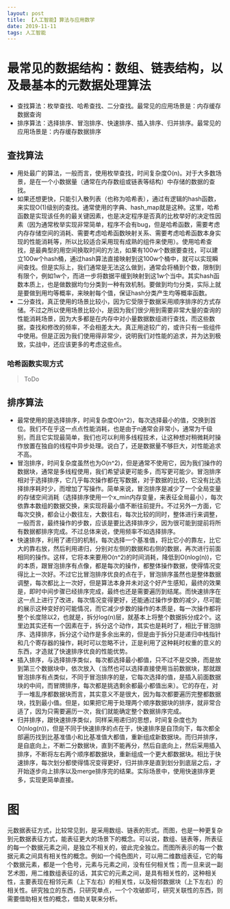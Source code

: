 ```yaml
---
layout: post
title: 【人工智能】算法与应用数学
date: 2019-11-11
tags: 人工智能
---
```


# 最常见的数据结构：数组、链表结构，以及最基本的元数据处理算法

- 查找算法：枚举查找、哈希查找、二分查找。最常见的应用场景是：内存缓存数据查询
- 排序算法：选择排序、冒泡排序、快速排序、插入排序、归并排序。最常见的应用场景是：内存缓存数据排序

## 查找算法

- 用处最广的算法，一般而言，使用枚举查找，时间复杂度O(n)。对于大多数场景，是在一个小数据量（通常在内存数组或链表等结构）中存储的数据的查找。  
- 如果还想更快，只能引入散列表（也称为哈希表），通过有逻辑的hash函数，来实现O(1)级别的查找。通常使用的字典、hash_map就是这种。这里，哈希函数是实现该任务的最关键因素，也是决定程序是否真的比枚举好的决定性因素（因为通常枚举实现非常简单，程序不会有bug，但是哈希函数，需要考虑内存存储空间的消耗、需要考虑哈希函数映射关系、需要考虑哈希函数本身实现的性能消耗等，所以比较适合采用现有成熟的组件来使用）。使用哈希查找，是最典型的用空间换取时间的方法，如果有100w个数据要查找，可以建立100w个hash桶，通过hash算法直接映射到这100w个桶中，就可以实现瞬间查找。但是实际上，我们通常是无法这么做到，通常会将桶到个数，限制到有限个，例如1w个，而进一步将数据平缓到映射到这1w个当中。其实hash函数本质上，也是做数据均匀分类到一种有效机制。要做到均匀分类，实际上就是要做到用均等概率，来映射每个值，保证hash分类产生均等概率函数。
- 二分查找，真正使用的场景比较小，因为它受限于数据采用顺序排序的方式存储。不过之所以使用场景比较小，是因为我们很少用到需要非常大量的查询的性能消耗场景，因为大多都是在内存中对小量数据数组进行查找，而这些数据，查找和修改的频率，不会相差太大。真正用途较广的，或许只有一些组件中使用。但是正因为我们使用得非常少，说明我们对性能的追求，并为达到极致，实战中，还应该更多的考虑这些点。

### 哈希函数实现方式

> ToDo

## 排序算法

- 最常使用的是选择排序，时间复杂度O(n^2)，每次选择最小的值，交换到首位。我们不在乎这一点点性能消耗，也是由于n通常会非常小，通常为千级别，而且它实现最简单，我们也可以利用多线程技术，让这种想对稍微耗时操作放置在独自的线程中异步处理。说白了，还是数据量不够巨大，对性能追求不高。
- 冒泡排序，时间复杂度虽然也为O(n^2)，但是通常不使用它，因为我们操作的数据块，通常是多线程使用，我们希望读更可能多，而写更可能少。冒泡排序相对于选择排序，它几乎每次操作都在写数据，对于数据的比较，它没有比选择排序耗时少，而增加了写操作。简单来说，冒泡排序是减少了一个全局变量的存储空间消耗（选择排序使用一个x_min内存变量，来表征全局最小），每次依靠本数组的数据交换，来实现将最小值不断往前提升。不过另外一方面，它每次交换，都会让小数往左，大数往右，每次比较的同时，整体进行来调整，一般而言，最终操作的步数，应该是要比选择排序少，因为很可能到提前将所有数据都排序完成。不过总体来说，使用频率不如选择排序。
- 快速排序，利用了递归的机制，每次选择一个基准值，将比它小的靠左，比它大的靠右放，然后利用递归，分别对左侧的数据和右侧的数据，再次进行前面相同的操作。这样，它将本来要用O(n^2)的时间消耗，降低到O(nlog(n))，它的本质，跟冒泡排序有点像，都是每次的操作，都整体操作数据，使得情况变得比上一次好。不过它比冒泡排序优良的点在于，冒泡排序虽然也是整体数据调整，每次都比上一次好，但是算法本身并未对这个好产生感知，最终的效果是，即时中间步骤已经排序完成，最终也还是需要遍历到结尾。而快速排序在这一点上进行了改进，每次情况变得更好，还能通过操作步数的减少，尽可能的展示这种变好的可能情况，而它减少步数的操作的本质是，每一次操作都将整个长度除以2，也就是，拆分log(n)层，就基本上将整个数据拆分成2个。这里边其实还有一个因素在于，拆分这个动作，其实也是耗时了，相比于冒泡排序、选择排序，拆分这个动作是多余出来的，但是由于拆分只是递归中栈指针和几个寄存器的操作，耗时可以忽略不计，正是利用了这种耗时权重的意义的东西，才造就了快速排序优良的性能优势。
- 插入排序，与选择排序类似，每次都选择最小都值，只不过不是交换，而是放到第三个数据块中，依次放入（当然也可以选择直接使用当前数据块，那就跟冒泡排序有点类似，不同于冒泡排序的是，它每次选择的值，是插入前面数据块的中间，而冒牌排序，每次都是挑选剩余都最小都值出来）。它的存在，对于一堆乱序都数据块而言，其实意义不是很大，因为每次都要遍历完整都数据块，找到最小值。但是，如果把它用于处理两个顺序数据块的排序，就非常合适了，因为只需要遍历一次，我们就能确定整个数据排序完成。
- 归并排序，跟快速排序类似，同样采用递归的思想，时间复杂度也为O(nlog(n))，但是不同于快速排序的点在于，快速排序是自顶向下，每次都全部遍历找到比基准值小和比基准值大都值，重新组成新数据块。而归并排序，是自底向上，不断二分数据块，直到不能再分，然后自底向上，然后采用插入排序，不断将左右两个顺序都数据块，重新组成一个更大都数据块。相比于快速排序，每次划分都使得情况变得更好，归并排序是直到划分到底层之后，才开始逐步向上排序以及merge排序完的结果。实际场景中，使用快速排序更多，实现更简单直接。

# 图

元数据表征方式，比较常见到，是采用数组、链表的形式。而图，也是一种更复杂到元数据表征方式，能表征更大的场景下的概念。可以说，数组、链表等，所表征的每一个数据元素之间，是独立不相关的，彼此完全独立。而图所表示的每一个数据元素之间具有相关性的概念。例如一个纯色图片，可以用二维数组表征，它的每个数据元素，都是一个色号，元素与元素之间，没有任何相关性；而一旦来说一副艺术图，用二维数组表征的话，其实它的元素之间，是具有相关性的，这种相关性，主要表现在相邻元素（上下左右）的相关性，以及相邻数据块（上下左右）的相关性。研究独立的东西，只研究单点，一个个攻破即可，研究关联性的东西，则需要借助相关性的概念，借助关联来分析。
